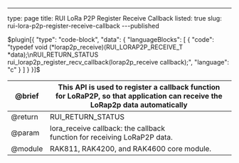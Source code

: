 ---
type: page
title: RUI LoRa P2P Register Receive Callback
listed: true
slug: rui-lora-p2p-register-receive-callback
---published

$plugin[{
    "type": "code-block",
    "data": {
        "languageBlocks": [
            {
                "code": "typedef void (*lorap2p_receive)(RUI_LORAP2P_RECEIVE_T *data);\nRUI_RETURN_STATUS rui_lorap2p_register_recv_callback(lorap2p_receive callback);",
                "language": "c"
            }
        ]
    }
}]$

| @brief | This API is used to register a callback function<br>for LoRaP2P, so that application&nbsp;can receive the LoRap2p data automatically | 
| ---- | ---- | 
| @return | RUI_RETURN_STATUS | 
| @param | lora_receive callback:  the callback<br>function for receiving LoRaP2P data. | 
| @module | RAK811, RAK4200, and RAK4600 core module. | 


